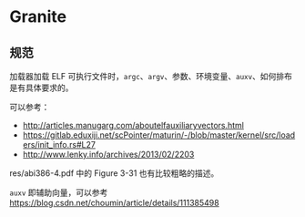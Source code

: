 # Granite

## 规范

加载器加载 ELF 可执行文件时，`argc`、`argv`、参数、环境变量、`auxv`、如何排布是有具体要求的。

可以参考：

- <http://articles.manugarg.com/aboutelfauxiliaryvectors.html>
- <https://gitlab.eduxiji.net/scPointer/maturin/-/blob/master/kernel/src/loaders/init_info.rs#L27>
- <http://www.lenky.info/archives/2013/02/2203>

res/abi386-4.pdf 中的 Figure 3-31 也有比较粗略的描述。

`auxv` 即辅助向量，可以参考 <https://blog.csdn.net/choumin/article/details/111385498>

